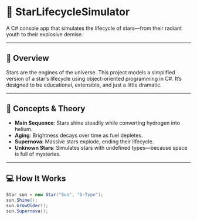 # 🌟 StarLifecycleSimulator

A C# console app that simulates the lifecycle of stars—from their radiant youth to their explosive demise.

---

## 🚀 Overview

Stars are the engines of the universe. This project models a simplified version of a star’s lifecycle using object-oriented programming in C#. It’s designed to be educational, extensible, and just a little dramatic.

---

## 🧠 Concepts & Theory

- **Main Sequence**: Stars shine steadily while converting hydrogen into helium.
- **Aging**: Brightness decays over time as fuel depletes.
- **Supernova**: Massive stars explode, ending their lifecycle.
- **Unknown Stars**: Simulates stars with undefined types—because space is full of mysteries.

---

## 💻 How It Works

```csharp
Star sun = new Star("Sun", "G-Type");
sun.Shine();
sun.GrowOlder();
sun.Supernova();
